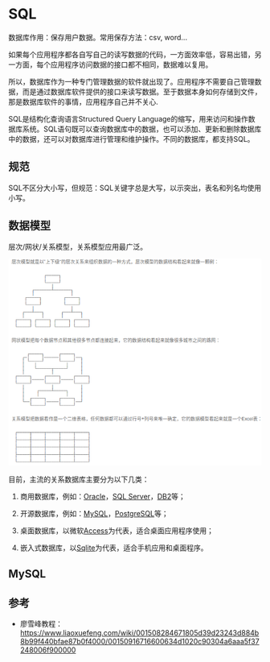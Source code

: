 # SQL

数据库作用：保存用户数据。常用保存方法：csv, word...

如果每个应用程序都各自写自己的读写数据的代码，一方面效率低，容易出错，另一方面，每个应用程序访问数据的接口都不相同，数据难以复用。

所以，数据库作为一种专门管理数据的软件就出现了。应用程序不需要自己管理数据，而是通过数据库软件提供的接口来读写数据。至于数据本身如何存储到文件，那是数据库软件的事情，应用程序自己并不关心.

SQL是结构化查询语言Structured Query Language的缩写，用来访问和操作数据库系统。SQL语句既可以查询数据库中的数据，也可以添加、更新和删除数据库中的数据，还可以对数据库进行管理和维护操作。不同的数据库，都支持SQL。

## 规范

SQL不区分大小写，但规范：SQL关键字总是大写，以示突出，表名和列名均使用小写。

## 数据模型

层次/网状/关系模型，关系模型应用最广泛。

![1548680485595](assets/1548680485595.png)

目前，主流的关系数据库主要分为以下几类：

1. 商用数据库，例如：[Oracle](https://www.oracle.com/)，[SQL Server](https://www.microsoft.com/sql-server/)，[DB2](https://www.ibm.com/db2/)等；

2. 开源数据库，例如：[MySQL](https://www.mysql.com/)，[PostgreSQL](https://www.postgresql.org/)等；

3. 桌面数据库，以微软[Access](https://products.office.com/access)为代表，适合桌面应用程序使用；

4. 嵌入式数据库，以[Sqlite](https://sqlite.org/)为代表，适合手机应用和桌面程序。

## MySQL



## 参考

- 廖雪峰教程：https://www.liaoxuefeng.com/wiki/001508284671805d39d23243d884b8b99f440bfae87b0f4000/00150916716600634d1020c90304a6aaa5f37248006f900000
